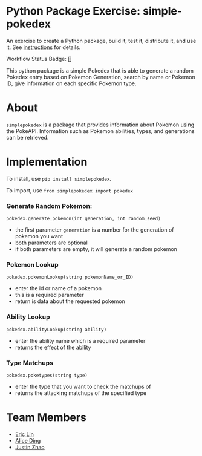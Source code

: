 # Python Package Exercise: simple-pokedex

An exercise to create a Python package, build it, test it, distribute it, and use it. See [instructions](./instructions.md) for details.

Workflow Status Badge: []

This python package is a simple Pokedex that is able to generate a random Pokedex entry based on Pokemon Generation, search by name or Pokemon ID, give information on each specific Pokemon type.

# About

`simplepokedex` is a package that provides information about Pokemon using the PokeAPI. Information such as Pokemon abilities, types, and generations can be retrieved.

# Implementation

To install, use `pip install simplepokedex`.

To import, use `from simplepokedex import pokedex`

### Generate Random Pokemon:

`pokedex.generate_pokemon(int generation, int random_seed)`

- the first parameter `generation` is a number for the generation of pokemon you want
- both parameters are optional
- if both parameters are empty, it will generate a random pokemon

### Pokemon Lookup

`pokedex.pokemonLookup(string pokemonName_or_ID)`

- enter the id or name of a pokemon
- this is a required parameter
- return is data about the requested pokemon

### Ability Lookup

`pokedex.abilityLookup(string ability)`

- enter the ability name which is a required parameter
- returns the effect of the ability

### Type Matchups

`pokedex.poketypes(string type)`

- enter the type that you want to check the matchups of
- returns the attacking matchups of the specified type

# Team Members

- [Eric Lin](https://github.com/exl7954)
- [Alice Ding](https://github.com/ayd2134)
- [Justin Zhao](https://github.com/zhaojustin)
